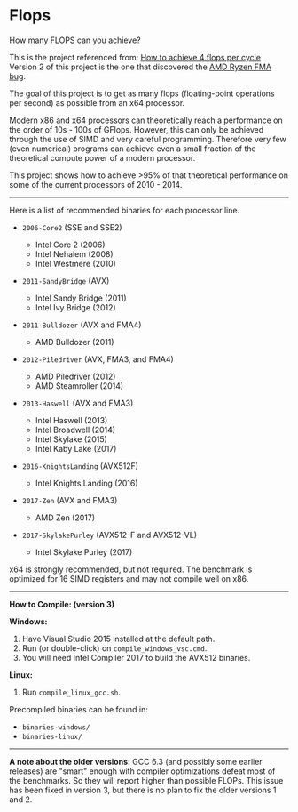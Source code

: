 Flops
=====

How many FLOPS can you achieve?

This is the project referenced from: [How to achieve 4 flops per cycle](http://stackoverflow.com/q/8389648/922184)<br>
Version 2 of this project is the one that discovered the [AMD Ryzen FMA bug](https://www.digitaltrends.com/computing/ryzen-amd-bios-fix-fma3-crash/).

The goal of this project is to get as many flops (floating-point operations per second) as possible from an x64 processor.

Modern x86 and x64 processors can theoretically reach a performance on the order of 10s - 100s of GFlops.
However, this can only be achieved through the use of SIMD and very careful programming.
Therefore very few (even numerical) programs can achieve even a small fraction of the theoretical compute power of a modern processor.

This project shows how to achieve >95% of that theoretical performance on some of the current processors of 2010 - 2014.

-----

Here is a list of recommended binaries for each processor line.

 - `2006-Core2` (SSE and SSE2)
    - Intel Core 2 (2006)
    - Intel Nehalem (2008)
    - Intel Westmere (2010)

 - `2011-SandyBridge` (AVX)
    - Intel Sandy Bridge (2011)
    - Intel Ivy Bridge (2012)

 - `2011-Bulldozer` (AVX and FMA4)
    - AMD Bulldozer (2011)

 - `2012-Piledriver` (AVX, FMA3, and FMA4)
    - AMD Piledriver (2012)
    - AMD Steamroller (2014)

 - `2013-Haswell` (AVX and FMA3)
    - Intel Haswell (2013)
    - Intel Broadwell (2014)
    - Intel Skylake (2015)
    - Intel Kaby Lake (2017)

 - `2016-KnightsLanding` (AVX512F)
    - Intel Knights Landing (2016)

 - `2017-Zen` (AVX and FMA3)
    - AMD Zen (2017)

 - `2017-SkylakePurley` (AVX512-F and AVX512-VL)
    - Intel Skylake Purley (2017)

x64 is strongly recommended, but not required. The benchmark is optimized for 16 SIMD registers and may not compile well on x86.

-----

**How to Compile: (version 3)**

**Windows:**
 1. Have Visual Studio 2015 installed at the default path.
 2. Run (or double-click) on `compile_windows_vsc.cmd`.
 3. You will need Intel Compiler 2017 to build the AVX512 binaries.

**Linux:**
 1. Run `compile_linux_gcc.sh`.

Precompiled binaries can be found in:
 - `binaries-windows/`
 - `binaries-linux/`

-----

**A note about the older versions:**
GCC 6.3 (and possibly some earlier releases) are "smart" enough with compiler optimizations defeat most of the benchmarks. So they will report higher than possible FLOPs. This issue has been fixed in version 3, but there is no plan to fix the older versions 1 and 2.

